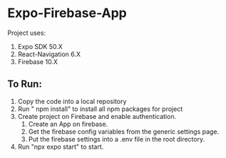 <H1>Expo-Firebase-App</H1>
Project uses:
<ol>
<li>Expo SDK 50.X
<li>React-Navigation 6.X
<li>Firebase 10.X
</ol>

<H2>To Run:</H2>
<ol>
<li>Copy the code into a local repository
<li>Run " npm install" to install all npm packages for project
<li>Create project on <href source="https://firebase.google.com/">Firebase</href> and enable authentication.
<ol>
  <li>Create an App on firebase.
  <li>Get the firebase config variables from the generic settings page.
  <li>Put the firebase settings into a .env file in the root directory.
</ol>
<li>Run "npx expo start" to start.
</ol>
